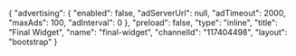 {
    "advertising": {
        "enabled": false,
        "adServerUrl": null,
        "adTimeout": 2000,
        "maxAds": 100,
        "adInterval": 0
    },
    "preload": false,
    "type": "inline",
    "title": "Final Widget",
    "name": "final-widget",
    "channelId": "117404498",
    "layout": "bootstrap"
}